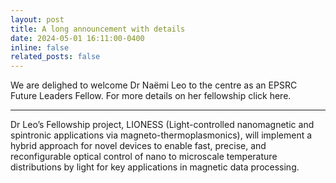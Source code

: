```yaml
---
layout: post
title: A long announcement with details
date: 2024-05-01 16:11:00-0400
inline: false
related_posts: false
---
```

We are delighed to welcome Dr Naëmi Leo to the centre as an EPSRC Future Leaders Fellow. For more details on her fellowship click here.

---

Dr Leo’s Fellowship project, LIONESS (Light-controlled nanomagnetic and spintronic applications via magneto-thermoplasmonics), will implement a hybrid approach for novel devices to enable fast, precise, and reconfigurable optical control of nano to microscale temperature distributions by light for key applications in magnetic data processing.  

